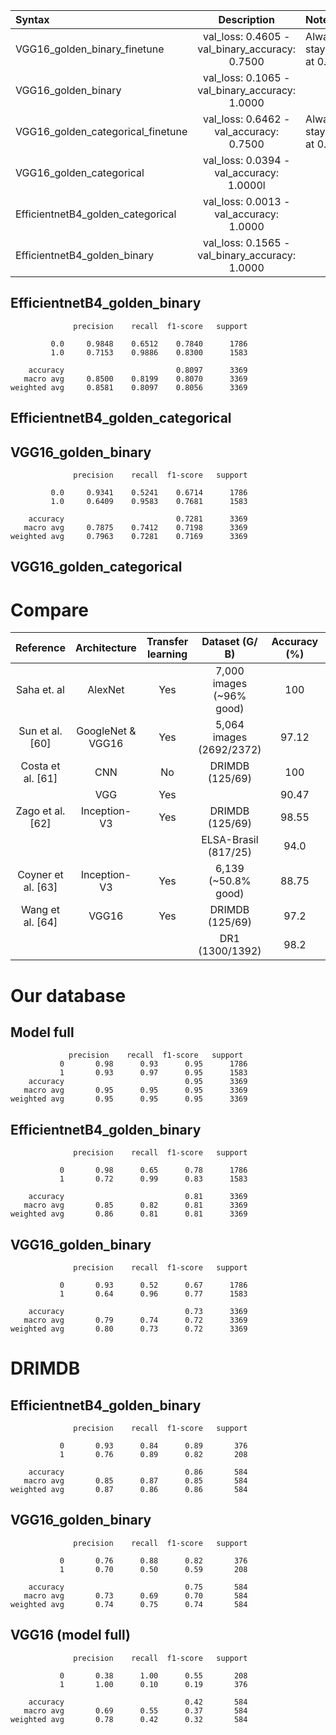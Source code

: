 | Syntax                            |                  Description                   | Notes                |
|:----------------------------------|:----------------------------------------------:|:---------------------|
| VGG16_golden_binary_finetune      | val_loss: 0.4605 - val_binary_accuracy: 0.7500 | Always stays at 0.75 |
| VGG16_golden_binary               | val_loss: 0.1065 - val_binary_accuracy: 1.0000 ||
| VGG16_golden_categorical_finetune |    val_loss: 0.6462 - val_accuracy: 0.7500     | Always stays at 0.75 |
| VGG16_golden_categorical          |    val_loss: 0.0394 - val_accuracy: 1.0000l    |
| EfficientnetB4_golden_categorical |    val_loss: 0.0013 - val_accuracy: 1.0000     |
| EfficientnetB4_golden_binary      | val_loss: 0.1565 - val_binary_accuracy: 1.0000 ||

## EfficientnetB4_golden_binary

```
              precision    recall  f1-score   support

         0.0     0.9848    0.6512    0.7840      1786
         1.0     0.7153    0.9886    0.8300      1583

    accuracy                         0.8097      3369
   macro avg     0.8500    0.8199    0.8070      3369
weighted avg     0.8581    0.8097    0.8056      3369
```

## EfficientnetB4_golden_categorical

## VGG16_golden_binary

```
              precision    recall  f1-score   support

         0.0     0.9341    0.5241    0.6714      1786
         1.0     0.6409    0.9583    0.7681      1583

    accuracy                         0.7281      3369
   macro avg     0.7875    0.7412    0.7198      3369
weighted avg     0.7963    0.7281    0.7169      3369
```

## VGG16_golden_categorical

# Compare

|     Reference      |   Architecture    | Transfer learning |      Dataset (G/ B)      | Accuracy (%) | Nathan Model |
|:------------------:|:-----------------:|:-----------------:|:------------------------:|:------------:|:------------:|
|    Saha et. al     |      AlexNet      |        Yes        | 7,000 images (~96% good) |     100      |
|  Sun et al. [60]   | GoogleNet & VGG16 |        Yes        | 5,064 images (2692/2372) |    97.12     |
| Costa et al. [61]  |        CNN        |        No         |     DRIMDB (125/69)      |     100      |
|                    |        VGG        |        Yes        |                          |    90.47     |
|  Zago et al. [62]  |   Inception-V3    |        Yes        |     DRIMDB (125/69)      |    98.55     |
|                    |                   |                   |   ELSA-Brasil (817/25)   |     94.0     |
| Coyner et al. [63] |   Inception-V3    |        Yes        |   6,139 (~50.8% good)    |    88.75     |
|  Wang et al. [64]  |       VGG16       |        Yes        |     DRIMDB (125/69)      |     97.2     |
|                    |                   |                   |     DR1 (1300/1392)      |     98.2     |


# Our database
## Model full
```
             precision    recall  f1-score   support
           0       0.98      0.93      0.95      1786
           1       0.93      0.97      0.95      1583
    accuracy                           0.95      3369
   macro avg       0.95      0.95      0.95      3369
weighted avg       0.95      0.95      0.95      3369
```

## EfficientnetB4_golden_binary
```
              precision    recall  f1-score   support

           0       0.98      0.65      0.78      1786
           1       0.72      0.99      0.83      1583

    accuracy                           0.81      3369
   macro avg       0.85      0.82      0.81      3369
weighted avg       0.86      0.81      0.81      3369
```

## VGG16_golden_binary
```
              precision    recall  f1-score   support

           0       0.93      0.52      0.67      1786
           1       0.64      0.96      0.77      1583

    accuracy                           0.73      3369
   macro avg       0.79      0.74      0.72      3369
weighted avg       0.80      0.73      0.72      3369
```

# DRIMDB
## EfficientnetB4_golden_binary
```
              precision    recall  f1-score   support

           0       0.93      0.84      0.89       376
           1       0.76      0.89      0.82       208

    accuracy                           0.86       584
   macro avg       0.85      0.87      0.85       584
weighted avg       0.87      0.86      0.86       584
```
## VGG16_golden_binary
```
              precision    recall  f1-score   support

           0       0.76      0.88      0.82       376
           1       0.70      0.50      0.59       208

    accuracy                           0.75       584
   macro avg       0.73      0.69      0.70       584
weighted avg       0.74      0.75      0.74       584
```
## VGG16 (model full)
```              
              precision    recall  f1-score   support

           0       0.38      1.00      0.55       208
           1       1.00      0.10      0.19       376

    accuracy                           0.42       584
   macro avg       0.69      0.55      0.37       584
weighted avg       0.78      0.42      0.32       584
```
    

